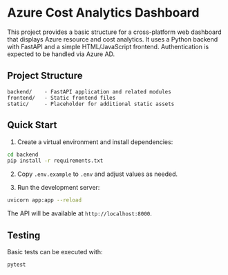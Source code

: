 # Azure Cost Analytics Dashboard

This project provides a basic structure for a cross-platform web dashboard that displays Azure resource and cost analytics. It uses a Python backend with FastAPI and a simple HTML/JavaScript frontend. Authentication is expected to be handled via Azure AD.

## Project Structure

```
backend/    - FastAPI application and related modules
frontend/   - Static frontend files
static/     - Placeholder for additional static assets
```

## Quick Start

1. Create a virtual environment and install dependencies:

```bash
cd backend
pip install -r requirements.txt
```

2. Copy `.env.example` to `.env` and adjust values as needed.

3. Run the development server:

```bash
uvicorn app:app --reload
```

The API will be available at `http://localhost:8000`.

## Testing

Basic tests can be executed with:

```bash
pytest
```

